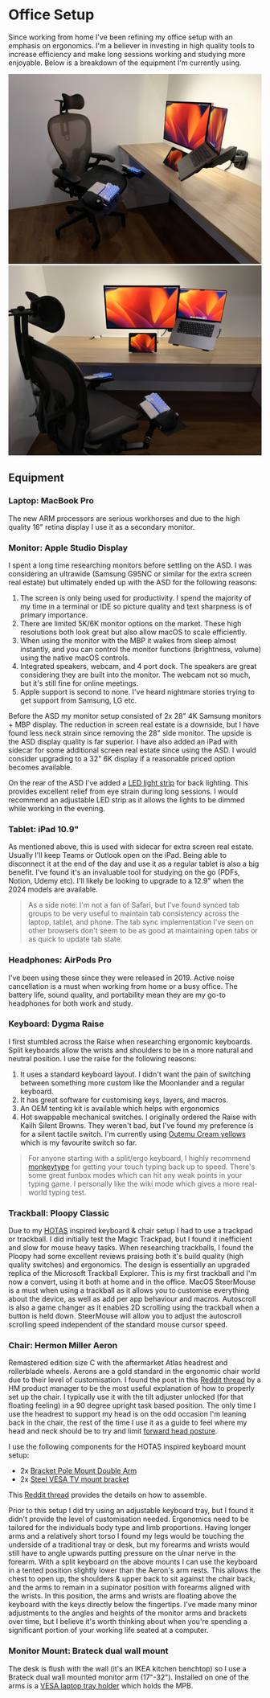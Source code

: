 # Office Setup

Since working from home I've been refining my office setup with an emphasis on ergonomics. I'm a believer in investing in high quality tools to increase efficiency and make long sessions working and studying more enjoyable. Below is a breakdown of the equipment I'm currently using.

![Office Setup 1](../assets/images/office-setup1.jpg)
![Office Setup 2](../assets/images/office-setup2.jpg)

## Equipment

### Laptop: MacBook Pro

 The new ARM processors are serious workhorses and due to the high quality 16" retina display I use it as a secondary monitor.

### Monitor: Apple Studio Display

I spent a long time researching monitors before settling on the ASD. I was considering an ultrawide (Samsung G95NC or similar for the extra screen real estate) but ultimately ended up with the ASD for the following reasons:

1. The screen is only being used for productivity. I spend the majority of my time in a terminal or IDE so picture quality and text sharpness is of primary importance.
2. There are limited 5K/6K monitor options on the market. These high resolutions both look great but also allow macOS to scale efficiently.
3. When using the monitor with the MBP it wakes from sleep almost instantly, and you can control the monitor functions (brightness, volume) using the native macOS controls.
4. Integrated speakers, webcam, and 4 port dock. The speakers are great considering they are built into the monitor. The webcam not so much, but it's still fine for online meetings.
5. Apple support is second to none. I've heard nightmare stories trying to get support from Samsung, LG etc.

Before the ASD my monitor setup consisted of 2x 28" 4K Samsung monitors + MBP display. The reduction in screen real estate is a downside, but I have found less neck strain since removing the 28" side monitor. The upside is the ASD display quality is far superior. I have also added an iPad with sidecar for some additional screen real estate since using the ASD. I would consider upgrading to a 32" 6K display if a reasonable priced option becomes available.

On the rear of the ASD I've added a [LED light strip](https://www.amazon.com.au/PAUTIX-Dimmable-Backlight-Flexible-Lighting/dp/B0B1J57XS9?th=1) for back lighting. This provides excellent relief from eye strain during long sessions. I would recommend an adjustable LED strip as it allows the lights to be dimmed while working in the evening.

### Tablet: iPad 10.9"

As mentioned above, this is used with sidecar for extra screen real estate. Usually I'll keep Teams or Outlook open on the iPad. Being able to disconnect it at the end of the day and use it as a regular tablet is also a big benefit. I've found it's an invaluable tool for studying on the go (PDFs, Notion, Udemy etc). I'll likely be looking to upgrade to a 12.9" when the 2024 models are available.

> As a side note: I'm not a fan of Safari, but I've found synced tab groups to be very useful to maintain tab consistency across the laptop, tablet, and phone. The tab sync implementation I've seen on other browsers don't seem to be as good at maintaining open tabs or as quick to update tab state.

### Headphones: AirPods Pro

I've been using these since they were released in 2019. Active noise cancellation is a must when working from home or a busy office. The battery life, sound quality, and portability mean they are my go-to headphones for both work and study.

### Keyboard: Dygma Raise

I first stumbled across the Raise when researching ergonomic keyboards. Split keyboards allow the wrists and shoulders to be in a more natural and neutral position. I use the raise for the following reasons:

1. It uses a standard keyboard layout. I didn't want the pain of switching between something more custom like the Moonlander and a regular keyboard.
2. It has great software for customising keys, layers, and macros.
3. An OEM tenting kit is available which helps with ergonomics
4. Hot swappable mechanical switches. I originally ordered the Raise with Kailh Silent Browns. They weren't bad, but I've found my preference is for a silent tactile switch. I'm currently using [Outemu Cream yellows](https://www.aliexpress.com/item/1005004669940336.html) which is my favourite switch so far.

> For anyone starting with a split/ergo keyboard, I highly recommend [monkeytype](https://monkeytype.com) for getting your touch typing back up to speed. There's some great funbox modes which can hit any weak points in your typing game. I personally like the wiki mode which gives a more real-world typing test.

### Trackball: Ploopy Classic

Due to my [HOTAS](https://en.wikipedia.org/wiki/HOTAS) inspired keyboard & chair setup I had to use a trackpad or trackball. I did initially test the Magic Trackpad, but I found it inefficient and slow for mouse heavy tasks. When researching trackballs, I found the Ploopy had some excellent reviews praising both it's build quality (high quality switches) and ergonomics. The design is essentially an upgraded replica of the Microsoft Trackball Explorer. This is my first trackball and I'm now a convert, using it both at home and in the office. MacOS SteerMouse is a must when using a trackball as it allows you to customise everything about the device, as well as add per app behaviour and macros. Autoscroll is also a game changer as it enables 2D scrolling using the trackball when a button is held down. SteerMouse will allow you to adjust the autoscroll scrolling speed independent of the standard mouse cursor speed.

### Chair: Hermon Miller Aeron

Remastered edition size C with the aftermarket Atlas headrest and rollerblade wheels. Aerons are a gold standard in the ergonomic chair world due to their level of customisation. I found the post in this [Reddit thread](https://www.reddit.com/r/Ergonomics/comments/q6xmju/ive_been_having_a_lot_of_neck_and_back_pain_im/) by a HM product manager to be the most useful explanation of how to properly set up the chair. I typically use it with the tilt adjuster unlocked (for that floating feeling) in a 90 degree upright task based position. The only time I use the headrest to support my head is on the odd occasion I'm leaning back in the chair, the rest of the time I use it as a guide to feel where my head and neck should be to try and limit [forward head posture](https://www.physio-pedia.com/Forward_Head_Posture).

I use the following components for the HOTAS inspired keyboard mount setup:

- 2x [Bracket Pole Mount Double Arm](https://au.element14.com/pro-signal/1290b/bracket-pole-mount-double-arm/dp/278225201?st=bracket%20pole%20mount%20double%20arm)
- 2x [Steel VESA TV mount bracket](https://www.amazon.com.au/dp/B07MJTJ6T4?ref_=pe_19115062_429603572_302_E_DDE_dt_1&th=1)

This [Reddit thread](https://www.reddit.com/r/hotas/comments/mmmyp2/herman_miller_aeron_diy_mounts_with_quick_release/) provides the details on how to assemble.

Prior to this setup I did try using an adjustable keyboard tray, but I found it didn't provide the level of customisation needed. Ergonomics need to be tailored for the individuals body type and limb proportions. Having longer arms and a relatively short torso I found my legs would be touching the underside of a traditional tray or desk, but my forearms and wrists would still have to angle upwards putting pressure on the ulnar nerve in the forearm. With a split keyboard on the above mounts I can use the keyboard in a tented position slightly lower than the Aeron's arm rests. This allows the chest to open up, the shoulders & upper back to sit against the chair back, and the arms to remain in a supinator position with forearms aligned with the wrists. In this position, the arms and wrists are floating above the keyboard with the keys directly below the fingertips. I've made many minor adjustments to the angles and heights of the monitor arms and brackets over time, but I believe it's worth thinking about when you're spending a significant portion of your working life seated at a computer.

### Monitor Mount: Brateck dual wall mount

The desk is flush with the wall (it's an IKEA kitchen benchtop) so I use a Brateck dual wall mounted monitor arm (17"-32"). Installed on one of the arms is a [VESA laptop tray holder](https://www.ebay.com.au/itm/174574651488) which holds the MPB.

